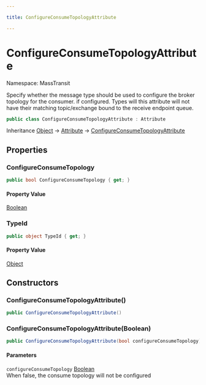 ```yaml
---

title: ConfigureConsumeTopologyAttribute

---
```


# ConfigureConsumeTopologyAttribute

Namespace: MassTransit

Specify whether the message type should be used to configure the broker topology for the consumer.
 if configured. Types will this attribute will not have their matching topic/exchange bound to the
 receive endpoint queue.

```csharp
public class ConfigureConsumeTopologyAttribute : Attribute
```

Inheritance [Object](https://learn.microsoft.com/en-us/dotnet/api/system.object) → [Attribute](https://learn.microsoft.com/en-us/dotnet/api/system.attribute) → [ConfigureConsumeTopologyAttribute](../masstransit/configureconsumetopologyattribute)

## Properties

### **ConfigureConsumeTopology**

```csharp
public bool ConfigureConsumeTopology { get; }
```

#### Property Value

[Boolean](https://learn.microsoft.com/en-us/dotnet/api/system.boolean)<br/>

### **TypeId**

```csharp
public object TypeId { get; }
```

#### Property Value

[Object](https://learn.microsoft.com/en-us/dotnet/api/system.object)<br/>

## Constructors

### **ConfigureConsumeTopologyAttribute()**

```csharp
public ConfigureConsumeTopologyAttribute()
```

### **ConfigureConsumeTopologyAttribute(Boolean)**

```csharp
public ConfigureConsumeTopologyAttribute(bool configureConsumeTopology)
```

#### Parameters

`configureConsumeTopology` [Boolean](https://learn.microsoft.com/en-us/dotnet/api/system.boolean)<br/>
When false, the consume topology will not be configured
